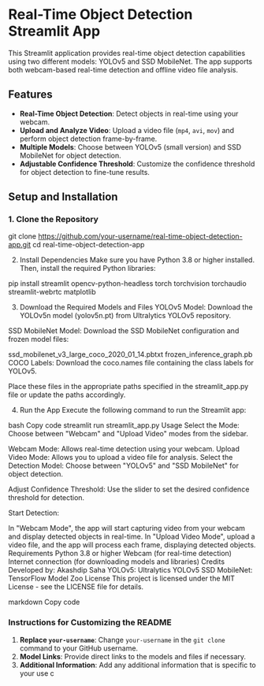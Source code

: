 # Real-Time Object Detection Streamlit App

This Streamlit application provides real-time object detection capabilities using two different models: YOLOv5 and SSD MobileNet. The app supports both webcam-based real-time detection and offline video file analysis.

## Features

- **Real-Time Object Detection**: Detect objects in real-time using your webcam.
- **Upload and Analyze Video**: Upload a video file (`mp4`, `avi`, `mov`) and perform object detection frame-by-frame.
- **Multiple Models**: Choose between YOLOv5 (small version) and SSD MobileNet for object detection.
- **Adjustable Confidence Threshold**: Customize the confidence threshold for object detection to fine-tune results.

## Setup and Installation

### 1. Clone the Repository

git clone https://github.com/your-username/real-time-object-detection-app.git
cd real-time-object-detection-app

2. Install Dependencies
Make sure you have Python 3.8 or higher installed. Then, install the required Python libraries:

pip install streamlit opencv-python-headless torch torchvision torchaudio streamlit-webrtc matplotlib

3. Download the Required Models and Files
YOLOv5 Model: Download the YOLOv5n model (yolov5n.pt) from Ultralytics YOLOv5 repository.

SSD MobileNet Model: Download the SSD MobileNet configuration and frozen model files:

ssd_mobilenet_v3_large_coco_2020_01_14.pbtxt
frozen_inference_graph.pb
COCO Labels: Download the coco.names file containing the class labels for YOLOv5.

Place these files in the appropriate paths specified in the streamlit_app.py file or update the paths accordingly.

4. Run the App
Execute the following command to run the Streamlit app:

bash
Copy code
streamlit run streamlit_app.py
Usage
Select the Mode: Choose between "Webcam" and "Upload Video" modes from the sidebar.

Webcam Mode: Allows real-time detection using your webcam.
Upload Video Mode: Allows you to upload a video file for analysis.
Select the Detection Model: Choose between "YOLOv5" and "SSD MobileNet" for object detection.

Adjust Confidence Threshold: Use the slider to set the desired confidence threshold for detection.

Start Detection:

In "Webcam Mode", the app will start capturing video from your webcam and display detected objects in real-time.
In "Upload Video Mode", upload a video file, and the app will process each frame, displaying detected objects.
Requirements
Python 3.8 or higher
Webcam (for real-time detection)
Internet connection (for downloading models and libraries)
Credits
Developed by: Akashdip Saha
YOLOv5: Ultralytics YOLOv5
SSD MobileNet: TensorFlow Model Zoo
License
This project is licensed under the MIT License - see the LICENSE file for details.

markdown
Copy code

### Instructions for Customizing the README

1. **Replace `your-username`**: Change `your-username` in the `git clone` command to your GitHub username.
2. **Model Links**: Provide direct links to the models and files if necessary.
3. **Additional Information**: Add any additional information that is specific to your use c
